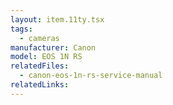 ```yaml
---
layout: item.11ty.tsx
tags:
  - cameras
manufacturer: Canon
model: EOS 1N RS
relatedFiles:
  - canon-eos-1n-rs-service-manual
relatedLinks:
---
```

